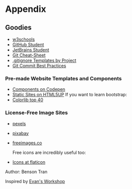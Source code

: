 
# Appendix
## Goodies
- [w3schools](https://www.w3schools.com/)
- [GitHub Student](https://education.github.com/pack)
- [JetBrains Student](https://www.jetbrains.com/student/)
- [Git Cheat-Sheet](https://services.github.com/on-demand/downloads/github-git-cheat-sheet.pdf)
- [.gitignore Templates by Project](https://github.com/github/gitignore)
- [Git Commit Best Practices](https://gist.github.com/robertpainsi/b632364184e70900af4ab688decf6f53)

### Pre-made Website Templates and Components
- [Components on Codepen]('https://codepen.io/')
- [Static Sites on HTML5UP]('https://html5up.net/')
If you want to learn bootstrap:
- [Colorlib top 40]('https://colorlib.com/wp/free-bootstrap-landing-pages-templates/')

### License-Free Image Sites
- [pexels]('https://www.pexels.com/')
- [pixabay]('https://pixabay.com/')
- [freeimages.co]('http://www.freeimages.co.uk/galleries.htm')

    Free icons are incredibly useful too:
- [Icons at flaticon]('https://www.flaticon.com/search?word=folder')

Author: Benson Tran

Inspired by [Evan's Workshop](https://github.com/Ebonsignori/Ebonsignori.github.io_old)
